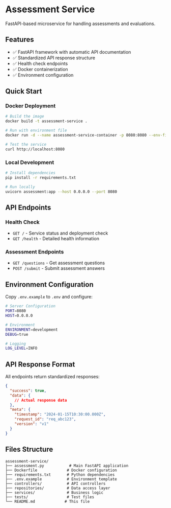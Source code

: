 # Assessment Service

FastAPI-based microservice for handling assessments and evaluations.

## Features
- ✅ FastAPI framework with automatic API documentation
- ✅ Standardized API response structure
- ✅ Health check endpoints
- ✅ Docker containerization
- ✅ Environment configuration

## Quick Start

### Docker Deployment
```bash
# Build the image
docker build -t assessment-service .

# Run with environment file
docker run -d --name assessment-service-container -p 8080:8080 --env-file .env assessment-service

# Test the service
curl http://localhost:8080
```

### Local Development
```bash
# Install dependencies
pip install -r requirements.txt

# Run locally
uvicorn assessment:app --host 0.0.0.0 --port 8080
```

## API Endpoints

### Health Check
- `GET /` - Service status and deployment check
- `GET /health` - Detailed health information

### Assessment Endpoints
- `GET /questions` - Get assessment questions
- `POST /submit` - Submit assessment answers

## Environment Configuration

Copy `.env.example` to `.env` and configure:

```bash
# Server Configuration
PORT=8080
HOST=0.0.0.0

# Environment
ENVIRONMENT=development
DEBUG=true

# Logging
LOG_LEVEL=INFO
```

## API Response Format

All endpoints return standardized responses:

```json
{
  "success": true,
  "data": {
    // Actual response data
  },
  "meta": {
    "timestamp": "2024-01-15T10:30:00.000Z",
    "request_id": "req_abc123",
    "version": "v1"
  }
}
```

## Files Structure
```
assessment-service/
├── assessment.py           # Main FastAPI application
├── Dockerfile             # Docker configuration
├── requirements.txt       # Python dependencies
├── .env.example           # Environment template
├── controllers/           # API controllers
├── repositories/          # Data access layer
├── services/              # Business logic
├── tests/                 # Test files
└── README.md             # This file
```